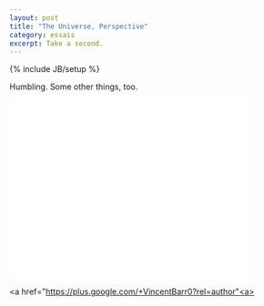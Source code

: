 ```yaml
---
layout: post
title: "The Universe, Perspective"
category: essais
excerpt: Take a second.   
---
```

{% include JB/setup %}

Humbling. Some other things, too.  

<iframe width="420" height="315" src="//www.youtube.com/embed/17jymDn0W6U" frameborder="0"> </iframe>  

<a href="https://plus.google.com/+VincentBarr0?rel=author"<a></a>